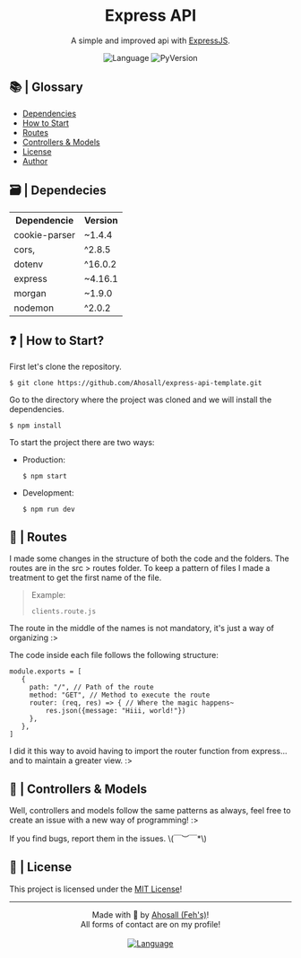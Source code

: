 <div id="top" align="center">
  <h1>Express API</h1>
  <p>A simple and improved api with <a href="https://expressjs.com">ExpressJS</a>.</p>
</div>

<div align="center">
  <img alt="Language" src="https://img.shields.io/badge/Language-javascript-yellow.svg?style=for-the-badge"/>
  <img alt="PyVersion" src="https://img.shields.io/badge/Node.JS_version-16.x-green.svg?style=for-the-badge&logo=node.JS"/>
</div>

<div id="glossary">
  <h2>📚 | Glossary</h2>
  <ul>
    <li><a href="#dependencies">Dependencies</a></li>
    <li><a href="#howToStart">How to Start</a></li>
    <li><a href="#routes">Routes</a></li>
    <li><a href="#controllersModels">Controllers & Models</a></li>
    <li><a href="#license">License</a></li>
    <li><a href="#author">Author</a></li>
  </ul>
</div>

<div id="dependencies">
  <h2>🗃 | Dependecies</h2>
  <table>
    <tr>
      <th>Dependencie</th>
      <th>Version</th>
    </tr>
    <tr>
      <td>cookie-parser</td>
      <td>~1.4.4</td>
    </tr>
    <tr>
      <td>cors,</td>
      <td>^2.8.5</td>
    </tr>
    <tr>
      <td>dotenv</td>
      <td>^16.0.2</td>
    </tr>
    <tr>
      <td>express</td>
      <td>~4.16.1</td>
    </tr>
    <tr>
      <td>morgan</td>
      <td>~1.9.0</td>
    </tr>
    <tr>
      <td>nodemon</td>
      <td>^2.0.2</td>
    </tr>
  </table>
</div>

<div id="howToStart"></div>

## ❓ | How to Start?

First let's clone the repository.

```shell
$ git clone https://github.com/Ahosall/express-api-template.git
```

Go to the directory where the project was cloned and we will install the dependencies.

```shell
$ npm install
```

To start the project there are two ways:

- Production:

  ```shell
  $ npm start
  ```

- Development:
  ```shell
  $ npm run dev
  ```

<div id="routes"></div>

## 📶 | Routes

I made some changes in the structure of both the code and the folders. The routes are in the src > routes folder. To keep a pattern of files I made a treatment to get the first name of the file.

> Example:
>
> `clients.route.js`

The route in the middle of the names is not mandatory, it's just a way of organizing :>

The code inside each file follows the following structure:

```JS
module.exports = [
   {
     path: "/", // Path of the route
     method: "GET", // Method to execute the route
     router: (req, res) => { // Where the magic happens~
         res.json({message: "Hiii, world!"})
     },
   },
]
```

I did it this way to avoid having to import the router function from express... and to maintain a greater view. :>

<div id="controllersModels"></div>

## 🛂 | Controllers & Models

Well, controllers and models follow the same patterns as always, feel free to create an issue with a new way of programming! :>

If you find bugs, report them in the issues. \\(￣︶￣\*\\)

## 🔰 | License

This project is licensed under the <a href="./license">MIT License</a>!

---

<div align="center">
  Made with 🤍 by <a href="https://github.com/Ahosall">Ahosall (Feh's)</a>!
  <br>
  All forms of contact are on my profile!
</div>
<br>
<div align="center">
  <a href="#top">
    <img alt="Language" src="https://img.shields.io/badge/Back_to_the_TOP-blue.svg?style=for-the-badge"/>
  </a>
</div>
